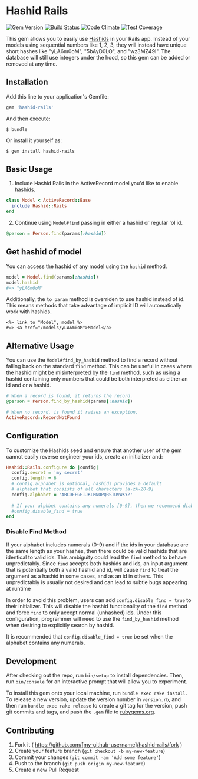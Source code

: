 # Hashid Rails
[![Gem Version](https://badge.fury.io/rb/hashid-rails.svg)](https://badge.fury.io/rb/hashid-rails)
[![Build Status](https://travis-ci.org/jcypret/hashid-rails.svg?branch=master)](https://travis-ci.org/jcypret/hashid-rails)
[![Code Climate](https://codeclimate.com/github/jcypret/hashid-rails/badges/gpa.svg)](https://codeclimate.com/github/jcypret/hashid-rails)
[![Test Coverage](https://codeclimate.com/github/jcypret/hashid-rails/badges/coverage.svg)](https://codeclimate.com/github/jcypret/hashid-rails/coverage)

This gem allows you to easily use [Hashids](http://hashids.org/ruby/) in your
Rails app. Instead of your models using sequential numbers like 1, 2, 3, they
will instead have unique short hashes like "yLA6m0oM", "5bAyD0LO", and
"wz3MZ49l". The database will still use integers under the hood, so this gem can
be added or removed at any time.

## Installation

Add this line to your application's Gemfile:

```ruby
gem 'hashid-rails'
```

And then execute:

```shell
$ bundle
```

Or install it yourself as:

```shell
$ gem install hashid-rails
```

## Basic Usage

1. Include Hashid Rails in the ActiveRecord model you'd like to enable hashids.

```ruby
class Model < ActiveRecord::Base
  include Hashid::Rails
end
```

2. Continue using `Model#find` passing in either a hashid or regular 'ol id.

```ruby
@person = Person.find(params[:hashid])
```

## Get hashid of model

You can access the hashid of any model using the `hashid` method.

```ruby
model = Model.find(params[:hashid])
model.hashid
#=> "yLA6m0oM"
```

Additionally, the `to_param` method is overriden to use hashid instead of id.
This means methods that take advantage of implicit ID will automatically work
with hashids.

```erb
<%= link_to "Model", model %>
#=> <a href="/models/yLA6m0oM">Model</a>
```

## Alternative Usage

You can use the `Model#find_by_hashid` method to find a record without falling
back on the standard `find` method. This can be useful in cases where the hashid
might be misinterpreted by the `find` method, such as using a hashid containing
only numbers that could be both interpreted as either an id and or a hashid.

```ruby
# When a record is found, it returns the record.
@person = Person.find_by_hashid(params[:hashid])

# When no record, is found it raises an exception.
ActiveRecord::RecordNotFound
```

## Configuration

To customize the Hashids seed and ensure that another user of the gem cannot
easily reverse engineer your ids, create an initializer and:

```ruby
Hashid::Rails.configure do |config|
  config.secret = 'my secret'
  config.length = 6
  # config.alphabet is optional, hashids provides a default
  # alphabet that consists of all characters [a-zA-Z0-9]
  config.alphabet = 'ABCDEFGHIJKLMNOPQRSTUVWXYZ'
  
  # If your alphbet contains any numerals [0-9], then we recommend diabling the find method
  #config.disable_find = true
end
```
### Disable Find Method

If your alphabet includes numerals (0-9) and if the ids in your database are the same length as your hashes, then there could be valid
hashids that are identical to valid ids.  This ambiguity could lead the `find` method to behave unpredictably.  Since `find` accepts both
hashids and ids, an input argument that is potentially both a valid hashid and id, will cause `find` to treat the argument as a hashid
in some cases, and as an id in others.  This unpredictably is usually not desired and can lead to subtle bugs appearing at runtime

In order to avoid this problem, users can add `config.disable_find = true` to their initializer.  This will disable the hashid
functionality of the `find` method and force `find` to only accept normal (unhashed) ids.  Under this configuration, programmer 
will need to use the `find_by_hashid` method when desiring to explicitly search by hashid.

It is recommended that `config.disable_find = true` be set when the alphabet contains any numerals.

## Development

After checking out the repo, run `bin/setup` to install dependencies. Then, run
`bin/console` for an interactive prompt that will allow you to experiment.

To install this gem onto your local machine, run `bundle exec rake install`. To
release a new version, update the version number in `version.rb`, and then run
`bundle exec rake release` to create a git tag for the version, push git commits
and tags, and push the `.gem` file to [rubygems.org](https://rubygems.org).

## Contributing

1. Fork it ( https://github.com/[my-github-username]/hashid-rails/fork )
2. Create your feature branch (`git checkout -b my-new-feature`)
3. Commit your changes (`git commit -am 'Add some feature'`)
4. Push to the branch (`git push origin my-new-feature`)
5. Create a new Pull Request
